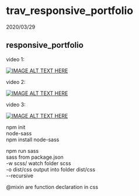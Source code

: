 # trav_responsive_portfolio


2020/03/29
## responsive_portfolio
video 1:    

[![IMAGE ALT TEXT HERE](http://img.youtube.com/vi/gYzHS-n2gqU/0.jpg)](http://www.youtube.com/watch?v=gYzHS-n2gqU&t=1s)

video 2:    

[![IMAGE ALT TEXT HERE](http://img.youtube.com/vi/HguAyYnWBuU/0.jpg)](http://www.youtube.com/watch?v=HguAyYnWBuU&t=1s)

video 3:    

[![IMAGE ALT TEXT HERE](http://img.youtube.com/vi/7WaohfclZRs/0.jpg)](http://www.youtube.com/watch?v=7WaohfclZRs&t=1s)



npm init  
node-sass  
npm install node-sass  

npm run sass   
    sass            from package.json   
    -w scss/        watch folder scss      
    -o dist/css     output into folder dist/css  
    --recursive  




@mixin are function declaration in css